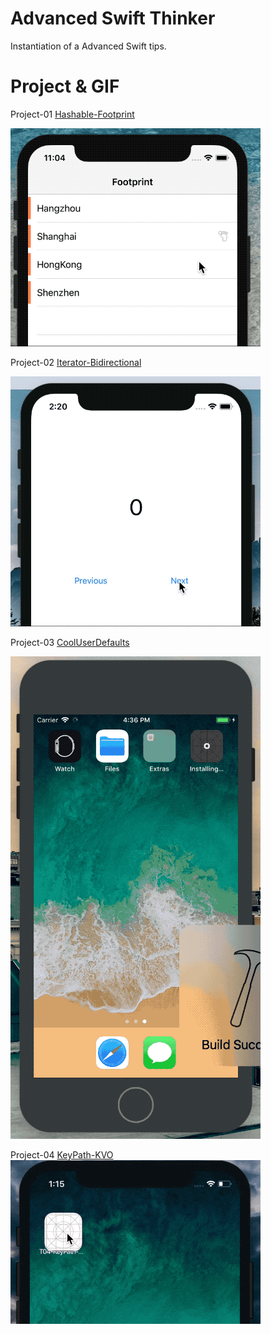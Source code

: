 # Advanced Swift Thinker
Instantiation of a Advanced Swift tips.

# Project & GIF
Project-01 [Hashable-Footprint](https://github.com/wiiale/AdvancedSwiftThinker/tree/master/T01-Hashable-Footprint)

![](https://github.com/wiiale/AdvancedSwiftThinker/blob/master/T01-Hashable-Footprint/Footprint.gif)

Project-02 [Iterator-Bidirectional](https://github.com/wiiale/AdvancedSwiftThinker/tree/master/T02-Iterator-Bidirectional)

![](https://github.com/wiiale/AdvancedSwiftThinker/blob/master/T02-Iterator-Bidirectional/BidirectionalIterator.gif)

Project-03 [CoolUserDefaults](https://github.com/wiiale/AdvancedSwiftThinker/tree/master/T03-CoolUserDefaults)

![](https://github.com/wiiale/AdvancedSwiftThinker/blob/master/T03-CoolUserDefaults/CoolUserDefaults.gif)

Project-04 [KeyPath-KVO](https://github.com/wiiale/AdvancedSwiftThinker/tree/master/T04-KeyPath-KVO)
![](https://github.com/wiiale/AdvancedSwiftThinker/blob/master/T04-KeyPath-KVO/KVO.gif)

